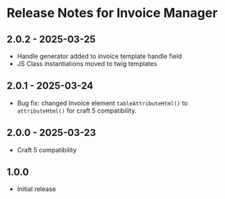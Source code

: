 # Release Notes for Invoice Manager

## 2.0.2 - 2025-03-25
- Handle generator added to invoice template handle field
- JS Class instantiations moved to twig templates

## 2.0.1 - 2025-03-24
- Bug fix: changed Invoice element `tableAttributeHtml()` to `attributeHtml()` for craft 5 compatibility.

## 2.0.0 - 2025-03-23
- Craft 5 compatibility

## 1.0.0
- Initial release
